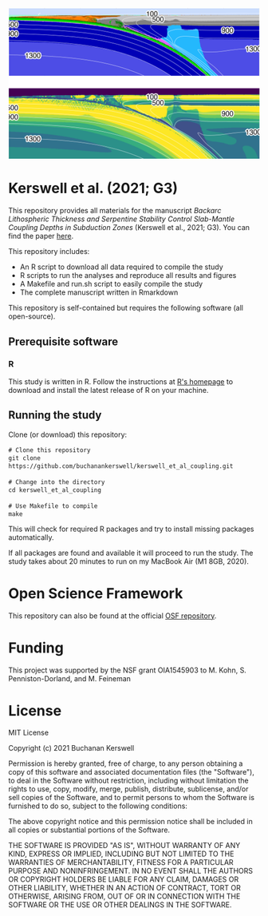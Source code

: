![](draft/assets/images/repo-banner.png)

# Kerswell et al. (2021; G3)

This repository provides all materials for the manuscript *Backarc Lithospheric Thickness and Serpentine Stability Control Slab-Mantle Coupling Depths in Subduction Zones* (Kerswell et al., 2021; G3). You can find the paper [here](https://buchanankerswell.com/assets/pdf/kerswell-et-al-coupling-g3-2021.pdf).

This repository includes:

- An R script to download all data required to compile the study
- R scripts to run the analyses and reproduce all results and figures
- A Makefile and run.sh script to easily compile the study
- The complete manuscript written in Rmarkdown

This repository is self-contained but requires the following software (all open-source).

## Prerequisite software

### R

This study is written in R. Follow the instructions at [R's homepage](https://www.r-project.org) to download and install the latest release of R on your machine.

## Running the study

Clone (or download) this repository:

```
# Clone this repository
git clone https://github.com/buchanankerswell/kerswell_et_al_coupling.git

# Change into the directory
cd kerswell_et_al_coupling

# Use Makefile to compile
make
```

This will check for required R packages and try to install missing packages automatically.

If all packages are found and available it will proceed to run the study. The study takes about 20 minutes to run on my MacBook Air (M1 8GB, 2020).

# Open Science Framework

This repository can also be found at the official [OSF repository](https://osf.io/zjac3/).

# Funding

This project was supported by the NSF grant OIA1545903 to M. Kohn, S. Penniston-Dorland, and M. Feineman

# License

MIT License

Copyright (c) 2021 Buchanan Kerswell

Permission is hereby granted, free of charge, to any person obtaining a copy
of this software and associated documentation files (the "Software"), to deal
in the Software without restriction, including without limitation the rights
to use, copy, modify, merge, publish, distribute, sublicense, and/or sell
copies of the Software, and to permit persons to whom the Software is
furnished to do so, subject to the following conditions:

The above copyright notice and this permission notice shall be included in all
copies or substantial portions of the Software.

THE SOFTWARE IS PROVIDED "AS IS", WITHOUT WARRANTY OF ANY KIND, EXPRESS OR
IMPLIED, INCLUDING BUT NOT LIMITED TO THE WARRANTIES OF MERCHANTABILITY,
FITNESS FOR A PARTICULAR PURPOSE AND NONINFRINGEMENT. IN NO EVENT SHALL THE
AUTHORS OR COPYRIGHT HOLDERS BE LIABLE FOR ANY CLAIM, DAMAGES OR OTHER
LIABILITY, WHETHER IN AN ACTION OF CONTRACT, TORT OR OTHERWISE, ARISING FROM,
OUT OF OR IN CONNECTION WITH THE SOFTWARE OR THE USE OR OTHER DEALINGS IN THE
SOFTWARE.
